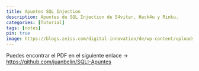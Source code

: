 ```yaml
---
title: Apuntes SQL Injection
description: Apuntes de SQL Injection de S4vitar, Hack4u y Rinku.
categories: [Tutorial]
tags: [notes]
pin: true
image: https://blogs.zeiss.com/digital-innovation/de/wp-content/uploads/sites/2/2020/05/201909_Security_SQL-Injection_1.png
---
```


Puedes encontrar el PDF en el siguiente enlace -> https://github.com/juanbelin/SQLI-Apuntes